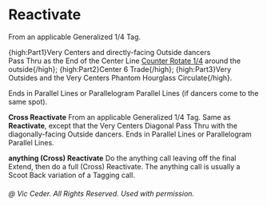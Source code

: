 
# Reactivate

From an applicable Generalized 1/4 Tag.

{high:Part1}Very Centers and directly-facing Outside dancers \
Pass Thru as the End of the Center Line
[Counter Rotate 1/4](../c1/counter_rotate.md) around the outside{/high};
{high:Part2}Center 6 Trade{/high};
{high:Part3}Very Outsides and the Very Centers Phantom Hourglass Circulate{/high}.

Ends in Parallel Lines or
Parallelogram Parallel Lines (if dancers come to the same spot).

**Cross Reactivate**
From an applicable Generalized 1/4 Tag. Same as **Reactivate**,
except that the Very Centers Diagonal Pass Thru with the diagonally-facing Outside dancers.
Ends in Parallel Lines or Parallelogram Parallel Lines.

**anything (Cross) Reactivate**
Do the anything call leaving off the final Extend, then do a full (Cross) Reactivate.
The anything call is usually a Scoot Back variation of a Tagging call.

###### @ Vic Ceder. All Rights Reserved.  Used with permission.
